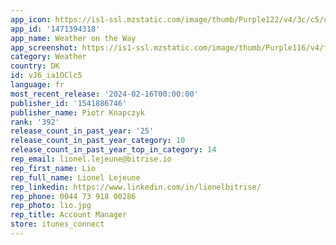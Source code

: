 ```yaml
---
app_icon: https://is1-ssl.mzstatic.com/image/thumb/Purple122/v4/3c/c5/c6/3cc5c611-0435-4e87-e278-d5a649d5ef7f/AppIcon-Final-0-0-1x_U007emarketing-0-0-0-7-0-0-sRGB-85-220.png/1024x1024bb.png
app_id: '1471394318'
app_name: Weather on the Way
app_screenshot: https://is1-ssl.mzstatic.com/image/thumb/Purple116/v4/f9/c1/93/f9c1939e-7567-f137-b7c8-29d6e9bc70ee/b2bd3458-ad8f-459f-b41e-c2f5c91fafcf_1.png/1242x2688bb.png
category: Weather
country: DK
id: vJ6_ia1OClc5
language: fr
most_recent_release: '2024-02-16T00:00:00'
publisher_id: '1541886746'
publisher_name: Piotr Knapczyk
rank: '392'
release_count_in_past_year: '25'
release_count_in_past_year_category: 10
release_count_in_past_year_top_in_category: 14
rep_email: lionel.lejeune@bitrise.io
rep_first_name: Lio
rep_full_name: Lionel Lejeune
rep_linkedin: https://www.linkedin.com/in/lionelbitrise/
rep_phone: 0044 73 918 00286
rep_photo: lio.jpg
rep_title: Account Manager
store: itunes_connect
---
```

